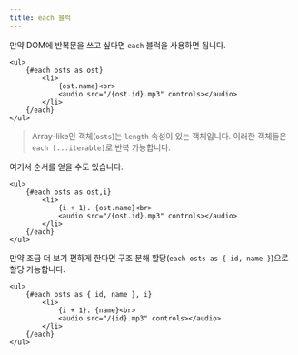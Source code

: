 ```yaml
---
title: each 블럭
---
```


만약 DOM에 반복문을 쓰고 싶다면 `each` 블럭을 사용하면 됩니다.

```svelte
<ul>
	{#each osts as ost}
		<li>
			{ost.name}<br>
			<audio src="/{ost.id}.mp3" controls></audio>
		</li>
	{/each}
</ul>
```

> Array-like인 객체(`osts`)는 `length` 속성이 있는 객체입니다. 이러한 객체들은 `each [...iterable]`로 반복 가능합니다.

여기서 순서를 얻을 수도 있습니다.

```svelte
<ul>
	{#each osts as ost,i}
		<li>
			{i + 1}. {ost.name}<br>
			<audio src="/{ost.id}.mp3" controls></audio>
		</li>
	{/each}
</ul>
```

만약 조금 더 보기 편하게 한다면 구조 분해 할당(`each osts as { id, name }`)으로 할당 가능합니다.

```svelte
<ul>
	{#each osts as { id, name }, i}
		<li>
			{i + 1}. {name}<br>
			<audio src="/{id}.mp3" controls></audio>
		</li>
	{/each}
</ul>
```
